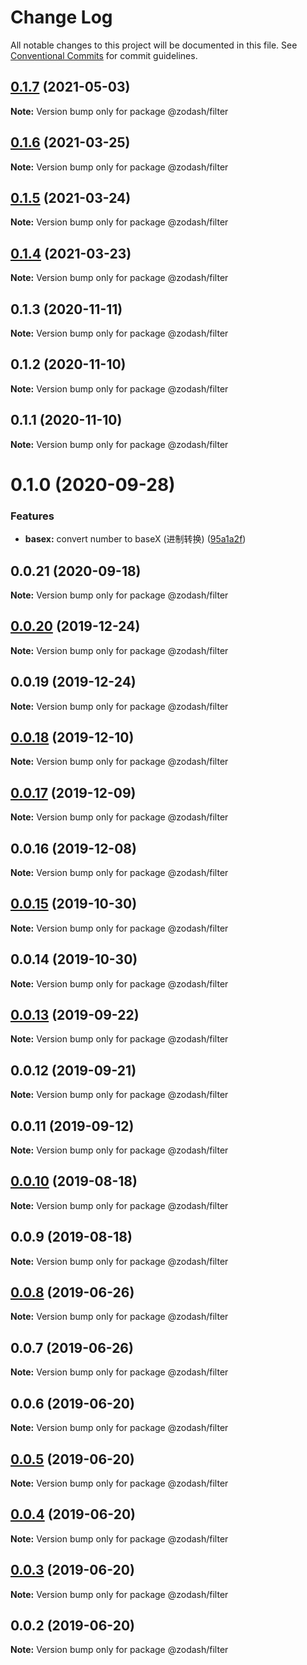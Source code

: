 # Change Log

All notable changes to this project will be documented in this file.
See [Conventional Commits](https://conventionalcommits.org) for commit guidelines.

## [0.1.7](https://github.com/zcorky/zodash/compare/@zodash/filter@0.1.6...@zodash/filter@0.1.7) (2021-05-03)

**Note:** Version bump only for package @zodash/filter





## [0.1.6](https://github.com/zcorky/zodash/compare/@zodash/filter@0.1.5...@zodash/filter@0.1.6) (2021-03-25)

**Note:** Version bump only for package @zodash/filter





## [0.1.5](https://github.com/zcorky/zodash/compare/@zodash/filter@0.1.4...@zodash/filter@0.1.5) (2021-03-24)

**Note:** Version bump only for package @zodash/filter





## [0.1.4](https://github.com/zcorky/zodash/compare/@zodash/filter@0.1.3...@zodash/filter@0.1.4) (2021-03-23)

**Note:** Version bump only for package @zodash/filter





## 0.1.3 (2020-11-11)

**Note:** Version bump only for package @zodash/filter





## 0.1.2 (2020-11-10)

**Note:** Version bump only for package @zodash/filter





## 0.1.1 (2020-11-10)

**Note:** Version bump only for package @zodash/filter





# 0.1.0 (2020-09-28)


### Features

* **basex:** convert number to baseX (进制转换) ([95a1a2f](https://github.com/zcorky/zodash/commit/95a1a2f361d73de5caa3b8e297c1643e97e40983))





## 0.0.21 (2020-09-18)

**Note:** Version bump only for package @zodash/filter





## [0.0.20](https://github.com/zcorky/zodash/compare/@zodash/filter@0.0.19...@zodash/filter@0.0.20) (2019-12-24)

**Note:** Version bump only for package @zodash/filter





## 0.0.19 (2019-12-24)

**Note:** Version bump only for package @zodash/filter





## [0.0.18](https://github.com/zcorky/zodash/compare/@zodash/filter@0.0.17...@zodash/filter@0.0.18) (2019-12-10)

**Note:** Version bump only for package @zodash/filter





## [0.0.17](https://github.com/zcorky/zodash/compare/@zodash/filter@0.0.16...@zodash/filter@0.0.17) (2019-12-09)

**Note:** Version bump only for package @zodash/filter





## 0.0.16 (2019-12-08)

**Note:** Version bump only for package @zodash/filter





## [0.0.15](https://github.com/zcorky/zodash/compare/@zodash/filter@0.0.14...@zodash/filter@0.0.15) (2019-10-30)

**Note:** Version bump only for package @zodash/filter





## 0.0.14 (2019-10-30)

**Note:** Version bump only for package @zodash/filter





## [0.0.13](https://github.com/zcorky/zodash/compare/@zodash/filter@0.0.12...@zodash/filter@0.0.13) (2019-09-22)

**Note:** Version bump only for package @zodash/filter





## 0.0.12 (2019-09-21)

**Note:** Version bump only for package @zodash/filter





## 0.0.11 (2019-09-12)

**Note:** Version bump only for package @zodash/filter





## [0.0.10](https://github.com/zcorky/zodash/compare/@zodash/filter@0.0.9...@zodash/filter@0.0.10) (2019-08-18)

**Note:** Version bump only for package @zodash/filter





## 0.0.9 (2019-08-18)

**Note:** Version bump only for package @zodash/filter





## [0.0.8](https://github.com/zcorky/zodash/compare/@zodash/filter@0.0.7...@zodash/filter@0.0.8) (2019-06-26)

**Note:** Version bump only for package @zodash/filter





## 0.0.7 (2019-06-26)

**Note:** Version bump only for package @zodash/filter





## 0.0.6 (2019-06-20)

**Note:** Version bump only for package @zodash/filter





## [0.0.5](https://github.com/zcorky/zodash/compare/@zodash/filter@0.0.4...@zodash/filter@0.0.5) (2019-06-20)

**Note:** Version bump only for package @zodash/filter





## [0.0.4](https://github.com/zcorky/zodash/compare/@zodash/filter@0.0.3...@zodash/filter@0.0.4) (2019-06-20)

**Note:** Version bump only for package @zodash/filter





## [0.0.3](https://github.com/zcorky/zodash/compare/@zodash/filter@0.0.2...@zodash/filter@0.0.3) (2019-06-20)

**Note:** Version bump only for package @zodash/filter





## 0.0.2 (2019-06-20)

**Note:** Version bump only for package @zodash/filter
